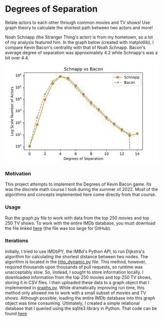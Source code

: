 # Degrees of Separation
Relate actors to each other through common movies and TV shows! Use graph theory to calculate the shortest path between two actors and more!

Noah Schnapp (the Stranger Thing's actor) is from my hometown, so a lot of my analysis featured him. In the graph below (created with matplotlib), I compare Kevin Bacon's centrality with that of Noah Schnapp. Bacon's average degree of separation was approximately 4.2 while Schnapp's was a bit over 4.4.
![Noah Schnapp vs Kevin Bacon's Centrality](https://github.com/adam-wasserman/Degrees_of_Separation/blob/main/graphs/Schnapp_v_Bacon.png)

### Motivation
This project attempts to implement the Degrees of Kevin Bacon game. Its was the discrete math course I took during the summer of 2022. Most of the algorithms and concepts implemented here come directly from that course.

### Usage
Run the graph.py file to work with data from the top 250 movies and top 250 TV shows. To work with the entire IMDb database, you must download the file linked [here](https://drive.google.com/drive/folders/1ZJ-OMo0_KYH3gODvKqrtALVfaEoQWved?usp=sharing) (the file was too large for GitHub).

### Iterations
Initially, I tried to use IMDbPY, the IMBd's Python API, to run Dijkstra's algorithm for calculating the shortest distance between two nodes. The algorithm is located in the [http_dynamic.py](https://github.com/adam-wasserman/Degrees_of_Separation/blob/main/http_dynamic.py) file. This method, however, required thousands upon thousands of pull requests, so runtime was unacceptably slow. So, instead, I sought to store information locally. I downloaded information from the top 250 movies and top 250 TV shows, storing it in CSV files. I then uploaded these data to a graph object that I implemented in [graphs.py](https://github.com/adam-wasserman/Degrees_of_Separation/blob/main/graphs.py). While dramatically improving run time, this method only allowed me to work with a small subset of movies and TV shows. Although possible, loading the entire IMDb database into this graph object was time consuming. Ultimately, I created a simple relational database that I queried using the sqlite3 library in Python. That code can be found [here](https://github.com/adam-wasserman/Degrees_of_Separation/blob/main/sql_dynamic.py)
